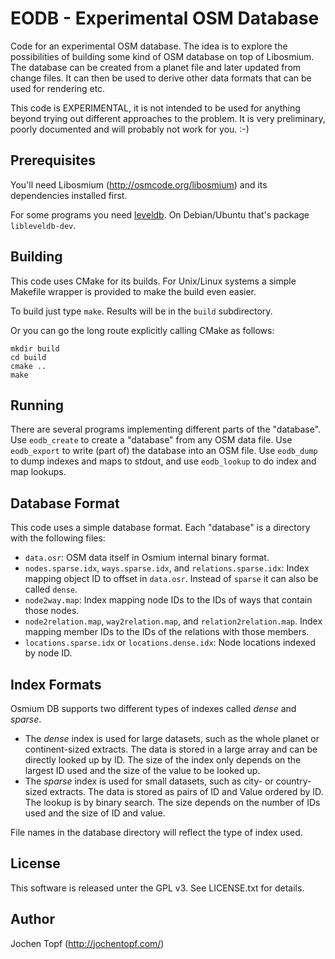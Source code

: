 # EODB - Experimental OSM Database

Code for an experimental OSM database. The idea is to explore the possibilities
of building some kind of OSM database on top of Libosmium. The database can
be created from a planet file and later updated from change files. It can then
be used to derive other data formats that can be used for rendering etc.

This code is EXPERIMENTAL, it is not intended to be used for anything beyond
trying out different approaches to the problem. It is very preliminary, poorly
documented and will probably not work for you. :-)


## Prerequisites

You'll need Libosmium (http://osmcode.org/libosmium) and its dependencies
installed first.

For some programs you need [leveldb](https://github.com/google/leveldb). On
Debian/Ubuntu that's package `libleveldb-dev`.


## Building

This code uses CMake for its builds. For Unix/Linux systems a simple
Makefile wrapper is provided to make the build even easier.

To build just type `make`. Results will be in the `build` subdirectory.

Or you can go the long route explicitly calling CMake as follows:

    mkdir build
    cd build
    cmake ..
    make


## Running

There are several programs implementing different parts of the "database". Use
`eodb_create` to create a "database" from any OSM data file. Use `eodb_export`
to write (part of) the database into an OSM file. Use `eodb_dump` to dump
indexes and maps to stdout, and use `eodb_lookup` to do index and map lookups.


## Database Format

This code uses a simple database format. Each "database" is a directory with
the following files:

* `data.osr`: OSM data itself in Osmium internal binary format.
* `nodes.sparse.idx`, `ways.sparse.idx`, and `relations.sparse.idx`: Index
  mapping object ID to offset in `data.osr`. Instead of `sparse` it can
  also be called `dense`.
* `node2way.map`: Index mapping node IDs to the IDs of ways that contain those
  nodes.
* `node2relation.map`, `way2relation.map`, and `relation2relation.map`. Index
  mapping member IDs to the IDs of the relations with those members.
* `locations.sparse.idx` or `locations.dense.idx`: Node locations indexed
  by node ID.


## Index Formats

Osmium DB supports two different types of indexes called *dense* and *sparse*.

* The *dense* index is used for large datasets, such as the whole planet or
  continent-sized extracts. The data is stored in a large array and can be
  directly looked up by ID. The size of the index only depends on the largest
  ID used and the size of the value to be looked up.
* The *sparse* index is used for small datasets, such as city- or country-sized
  extracts. The data is stored as pairs of ID and Value ordered by ID. The
  lookup is by binary search. The size depends on the number of IDs used
  and the size of ID and value.

File names in the database directory will reflect the type of index used.


## License

This software is released unter the GPL v3. See LICENSE.txt for details.


## Author

Jochen Topf (http://jochentopf.com/)


